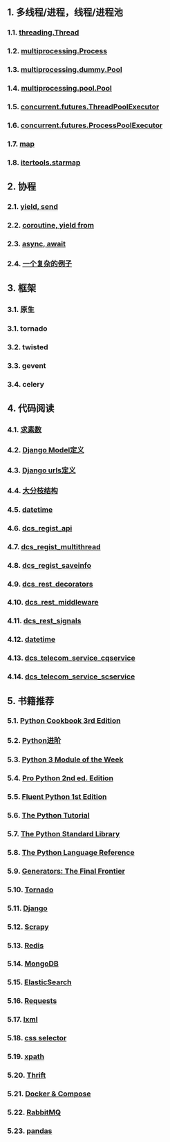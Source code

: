 ## 1. 多线程/进程，线程/进程池

### 1.1. [threading.Thread](/threading.Thread.md) 
### 1.2. [multiprocessing.Process](/multiprocessing.Process.md) 
### 1.3. [multiprocessing.dummy.Pool](/multiprocessing.dummy.Pool.md)
### 1.4. [multiprocessing.pool.Pool](/multiprocessing.pool.Pool.md)
### 1.5. [concurrent.futures.ThreadPoolExecutor](/concurrent.futures.ThreadPoolExecutor.md)
### 1.6. [concurrent.futures.ProcessPoolExecutor](/concurrent.futures.ProcessPoolExecutor.md)
### 1.7. [map](/map.md)
### 1.8. [itertools.starmap](/itertools.starmap.md)


## 2. 协程
### 2.1. [yield, send](/yield_send.md)
### 2.2. [coroutine, yield from](/yield_from.md)
### 2.3. [async, await](/async_await.md)
### 2.4. [一个复杂的例子](/dht.md)


## 3. 框架
### 3.1. 原生
### 3.1. tornado
### 3.2. twisted
### 3.3. gevent
### 3.4. celery

## 4. 代码阅读
### 4.1. [求素数](/nested.md)
### 4.2. [Django Model定义](/django_model.md)
### 4.3. [Django urls定义](/django_urls.md)
### 4.4. [大分枝结构](/if_elif_else.md)
### 4.5. [datetime](/datetime1.md)
### 4.6. [dcs_regist_api](/dcs_regist_api.md)
### 4.7. [dcs_regist_multithread](/dcs_regist_multithread.md)
### 4.8. [dcs_regist_saveinfo](/dcs_regist_saveinfo.md)
### 4.9. [dcs_rest_decorators](/dcs_rest_decorators.md)
### 4.10. [dcs_rest_middleware](/dcs_rest_middleware.md)
### 4.11. [dcs_rest_signals](/dcs_rest_signals.md)
### 4.12. [datetime](/datetime2.md)
### 4.13. [dcs_telecom_service_cqservice](/dcs_telecom_service_cqservice.md)
### 4.14. [dcs_telecom_service_scservice](/dcs_telecom_service_scservice.md)


## 5. 书籍推荐
### 5.1. [Python Cookbook 3rd Edition](http://python3-cookbook.readthedocs.io/zh_CN/latest/)
### 5.2. [Python进阶](https://eastlakeside.gitbooks.io/interpy-zh/content/)
### 5.3. [Python 3 Module of the Week](https://pymotw.com/3/)
### 5.4. [Pro Python 2nd ed. Edition](https://www.amazon.com/Pro-Python-Marty-Alchin/dp/1484203356/)
### 5.5. [Fluent Python 1st Edition](https://www.amazon.com/Fluent-Python-Luciano-Ramalho/dp/1491946008/)
### 5.6. [The Python Tutorial](https://docs.python.org/3/tutorial/index.html)
### 5.7. [The Python Standard Library](https://docs.python.org/3/library/index.html)
### 5.8. [The Python Language Reference](https://docs.python.org/3/reference/index.html)
### 5.9. [Generators: The Final Frontier](http://dabeaz.com/finalgenerator/FinalGenerator.pdf)
### 5.10. [Tornado](http://www.tornadoweb.org/en/stable/guide.html)
### 5.11. [Django](https://docs.djangoproject.com)
### 5.12. [Scrapy](https://doc.scrapy.org/en/latest/)
### 5.13. [Redis](http://redis.io/commands)
### 5.14. [MongoDB](https://docs.mongodb.com/getting-started/python/introduction/)
### 5.15. [ElasticSearch](http://elasticsearch-py.readthedocs.io/en/master/)
### 5.16. [Requests](http://docs.python-requests.org/en/master/)
### 5.17. [lxml](http://lxml.de/)
### 5.18. [css selector](http://www.w3school.com.cn/jquery/jquery_ref_selectors.asp)
### 5.19. [xpath](http://www.w3school.com.cn/xpath/index.asp)
### 5.20. [Thrift](https://thrift.apache.org/tutorial/py)
### 5.21. [Docker & Compose](https://docs.docker.com/compose/gettingstarted/)
### 5.22. [RabbitMQ](https://www.rabbitmq.com/tutorials/tutorial-one-python.html)
### 5.23. [pandas](http://pandas.pydata.org/pandas-docs/stable/10min.html)
